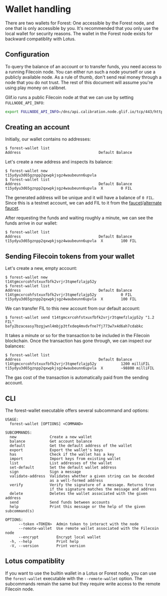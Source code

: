 # Wallet handling

There are two wallets for Forest: One accessible by the Forest node, and one
that is only accessible by you. It's recommended that you only use the local
wallet for security reasons. The wallet in the Forest node exists for backward
compatiblity with Lotus.

## Configuration

To query the balance of an account or to transfer funds, you need access to a
running Filecoin node. You can either run such a node yourself or use a publicly
available node. As a rule of thumb, don't send real money through a node that
you do not trust. The rest of this document will assume you're using play money
on calibnet.

Glif.io runs a public Filecoin node at that we can use by setting
`FULLNODE_API_INFO`:

```bash
export FULLNODE_API_INFO=/dns/api.calibration.node.glif.io/tcp/443/https
```

## Creating an account

Initially, our wallet contains no addresses:

```
$ forest-wallet list
Address                                   Default Balance
```

Let's create a new address and inspects its balance:

```
$ forest-wallet new
t15ydyu3d65gznpp2qxwpkjsgz4waubeunn6upvla
$ forest-wallet list
Address                                   Default Balance
t15ydyu3d65gznpp2qxwpkjsgz4waubeunn6upvla  X        0 FIL
```

The generated address will be unique and it will have a balance of `0 FIL`.
Since this is a testnet account, we can add FIL to it from the
[faucet](https://faucet.calibnet.chainsafe-fil.io/funds.html)/[alternate faucet](https://faucet.triangleplatform.com/filecoin/calibration).

After requesting the funds and waiting roughly a minute, we can see the funds
arrive in our wallet:

```
$ forest-wallet list
Address                                   Default Balance
t15ydyu3d65gznpp2qxwpkjsgz4waubeunn6upvla  X        100 FIL
```

## Sending Filecoin tokens from your wallet

Let's create a new, empty account:

```
$ forest-wallet new
t14tgmcxrcohfstxuxfbfk2vrjr3tqmefzlajp52y
$ forest-wallet list
Address                                   Default Balance
t14tgmcxrcohfstxuxfbfk2vrjr3tqmefzlajp52y           0 FIL
t15ydyu3d65gznpp2qxwpkjsgz4waubeunn6upvla  X        100 FIL
```

We can transfer FIL to this new account from our default account:

```
$ forest-wallet send t14tgmcxrcohfstxuxfbfk2vrjr3tqmefzlajp52y "1.2 FIL"
bafy2bzaceasy7bzgjwnl4mbjp3tfxdeq4mvdvfne7fj773w7x4d6ah7cdabkc
```

It takes a minute or so for the transaction to be included in the Filecoin
blockchain. Once the transaction has gone through, we can inspect our balances:

```
$ forest-wallet list
Address                                   Default Balance
t14tgmcxrcohfstxuxfbfk2vrjr3tqmefzlajp52y           1200 milliFIL
t15ydyu3d65gznpp2qxwpkjsgz4waubeunn6upvla  X        ~98800 milliFIL
```

The gas cost of the transaction is automatically paid from the sending account.

## CLI

The forest-wallet executable offers several subcommand and options:

```
USAGE:
  forest-wallet [OPTIONS] <COMMAND>

SUBCOMMANDS:
  new               Create a new wallet
  balance           Get account balance
  default           Get the default address of the wallet
  export            Export the wallet's keys
  has               Check if the wallet has a key
  import            Import keys from existing wallet
  list              List addresses of the wallet
  set-default       Set the default wallet address
  sign              Sign a message
  validate-address  Validates whether a given string can be decoded
                    as a well-formed address
  verify            Verify the signature of a message. Returns true
                    if the signature matches the message and address
  delete            Deletes the wallet associated with the given address
  send              Send funds between accounts
  help              Print this message or the help of the given subcommand(s)

OPTIONS:
      --token <TOKEN>  Admin token to interact with the node
      --remote-wallet  Use remote wallet associated with the Filecoin node
      --encrypt        Encrypt local wallet
  -h, --help           Print help
  -V, --version        Print version
```

## Lotus compatiblity

If you want to use the builtin wallet in a Lotus or Forest node, you can use the
`forest-wallet` executable with the `--remote-wallet` option. The subcommands
remain the same but they require write access to the remote Filecoin node.
